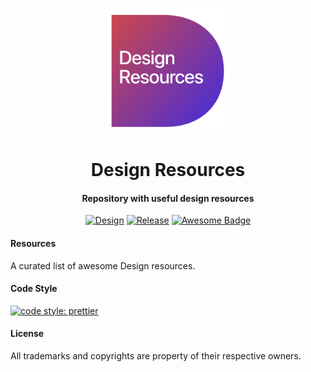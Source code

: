 <h1 align="center">
  <a href="./icon.png"><img src="./icon.png" alt="Design Icon" width="200" height="auto"></a>
  <br>
  <br>
  Design Resources
</h1>

<h4 align="center">Repository with useful design resources</h4>

<p align="center">
  <a href="./icon.png"><img src="https://img.shields.io/badge/field-Design-7a36a4.svg" alt="Design"></a>
  <a href="https://github.com/typerror/design-resources/releases"><img src="https://img.shields.io/github/release/typerror/design-resources.svg" alt="Release"></a>
  <a href="https://github.com/sindresorhus/awesome"><img src="https://cdn.rawgit.com/sindresorhus/awesome/d7305f38d29fed78fa85652e3a63e154dd8e8829/media/badge.svg" alt="Awesome Badge"></a>
</p>

#### Resources

A curated list of awesome Design resources.

#### Code Style

[![code style: prettier](https://img.shields.io/badge/code_style-prettier-7a36a4.svg)](https://github.com/prettier/prettier)

#### License

All trademarks and copyrights are property of their respective owners.

